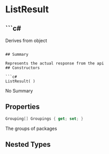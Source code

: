 # ListResult

## ```c#
Derives from object
```

## Summary

Represents the actual response from the api
## Constructors

```c#
ListResult( ) 
```
No Summary
## Properties

```c#
Grouping[] Groupings { get; set; } 
```
The groups of packages
## Nested Types

